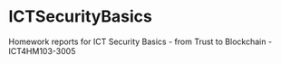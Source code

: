 # ICTSecurityBasics
Homework reports for ICT Security Basics - from Trust to Blockchain - ICT4HM103-3005

